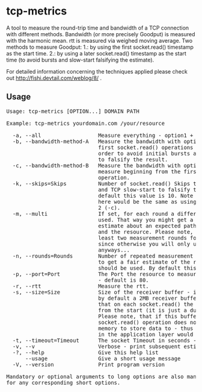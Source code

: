# tcp-metrics
A tool to measure the round-trip time and bandwidth of a TCP connection with different methods.
Bandwidth (or more precisely Goodput) is measured with the harmonic mean. 
rtt is measured via weighed moving average. 
Two methods to measure Goodput:
1.: by using the first socket.read() timestamp as the start time.
2.: by using a later socket.read() timestamp as the start time (to avoid bursts and slow-start falsifying the estimate).

For detailed information concerning the techniques applied please check out http://fishi.devtail.com/weblog/8/ .

Usage
--------------
<pre>
Usage: tcp-metrics [OPTION...] DOMAIN PATH

Example: tcp-metrics yourdomain.com /your/resource

  -a, --all                  Measure everything - option1 + option2 + rtt.
  -b, --bandwidth-method-A   Measure the bandwidth with option 1, meaning the
                             first socket.read() operations are skipped in
                             order to avoid initial bursts and TCP slow-start
                             to falsify the result.
  -c, --bandwidth-method-B   Measure the bandwidth with option 2, meaning we
                             measure beginning from the first socket.read()
                             operation.
  -k, --skips=Skips          Number of socket.read() Skips to avoid bursting
                             and TCP slow-start to falsify the result - by
                             default this value is 10. Note that a value of 0
                             here would be the same as using measurement option
                             2 (-c).
  -m, --multi                If set, for each round a different TCP socket is
                             used. That way you might get a better overall
                             estimate about an expected path between the client
                             and the resource. Please note, that you need at
                             least two measurement rounds for this option,
                             since otherwise you will only use one TCP socket
                             anyways...
  -n, --rounds=Rounds        Number of repeated measurement Rounds. In order
                             to get a fair estimate of the rtt, several rounds
                             should be used. By default this value is 2
  -p, --port=Port            The Port the resource to measure is available at
                             - default is 80.
  -r, --rtt                  Measure the rtt.
  -s, --size=Size            Size of the receiver buffer - if not specified,
                             by default a 2MB receiver buffer is used. Note
                             that on each socket.read() the buffer is written
                             from the start (it is just a dummy buffer...).
                             Please note, that if this buffer is to small, the
                             socket.read() operation does not have enough
                             memory to store data to - thus a huge bottleneck
                             in the application layer would occur.
  -t, --timeout=Timeout      The socket Timeout in seconds - by default 2s.
  -v, --v                    Verbose - print subsequent estimates to stdout.
  -?, --help                 Give this help list
      --usage                Give a short usage message
  -V, --version              Print program version

Mandatory or optional arguments to long options are also mandatory or optional
for any corresponding short options.
</pre>
